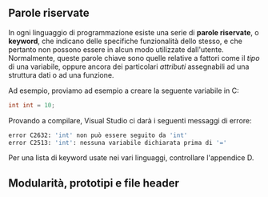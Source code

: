 ## Parole riservate

In ogni linguaggio di programmazione esiste una serie di **parole riservate**, o **keyword**, che indicano delle specifiche funzionalità dello stesso, e che pertanto non possono essere in alcun modo utilizzate dall'utente. Normalmente, queste parole chiave sono quelle relative a fattori come il *tipo* di una variabile, oppure ancora dei particolari *attributi* assegnabili ad una struttura dati o ad una funzione.

Ad esempio, proviamo ad esempio a creare la seguente variabile in C:

```c
int int = 10;
```

Provando a compilare, Visual Studio ci darà i seguenti messaggi di errore:

```bash
error C2632: 'int' non può essere seguito da 'int'
error C2513: 'int': nessuna variabile dichiarata prima di '='
```

Per una lista di keyword usate nei vari linguaggi, controllare l'appendice D.

## Modularità, prototipi e file header
